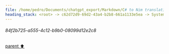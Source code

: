 ```yaml
---
file: /home/pedro/Documents/chatgpt_export/Markdown/C# to Nim translation.md
heading_stack: <root> -> c62d72d9-69d2-43a4-b2b8-661a1133e5ea -> System -> 5a0b0a56-d40a-4cbd-b9cd-723b26f630d1 -> System -> aaa29c1a-79ad-4c94-b557-f135da09a3d7 -> User -> d005864f-c7a0-487f-9627-1ff49abcab93 -> Assistant -> aaa2f9df-dd43-4caf-a6bc-ca77cac9e1c5 -> User -> a12fb9a7-62bb-46e0-a9a8-7fc51c7009da -> Assistant -> 69aab37f-d4ee-41f7-a789-7eca71c005cf -> Tool -> bcf1cfdc-39cd-4551-9d06-ede27de04b48 -> Assistant -> aaa2edf5-0b42-49f8-a5c0-a97c5bee9d91 -> User -> a351ab8e-baee-4d92-8de9-a38813279c94 -> Assistant -> bfb434b3-33f7-4d1f-afb1-da19223bb5da -> Tool -> 5bebe040-e653-49aa-b6a9-c738d439c220 -> Assistant -> aaa2cc40-b6be-42db-b14f-af5b8e6c4752 -> User -> b6440f7e-f8f7-40e7-b3d2-9c1067444115 -> Assistant -> 57d49298-8d7b-412b-9810-43e526a4586c -> Assistant -> 473031b3-912c-48e4-b8ab-a5c6c44e1d01 -> Tool -> 055e81e2-14c2-41b8-823f-1ee554f1a892 -> Assistant -> aaa284b7-df12-4668-a9b5-7bda98f7ea98 -> User -> f45729eb-852d-4bec-b9dc-cfbc7f2d1d57 -> Assistant -> 87ac1485-9922-4e94-836c-d9c5cc2ac3f4 -> Assistant -> 84f2b725-a555-4c12-b9b0-08099d12e2c8
---
```

###### 84f2b725-a555-4c12-b9b0-08099d12e2c8
[parent ⬆️](#87ac1485-9922-4e94-836c-d9c5cc2ac3f4)
